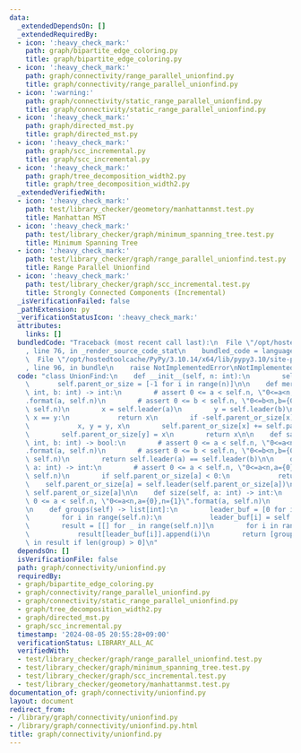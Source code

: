 ```yaml
---
data:
  _extendedDependsOn: []
  _extendedRequiredBy:
  - icon: ':heavy_check_mark:'
    path: graph/bipartite_edge_coloring.py
    title: graph/bipartite_edge_coloring.py
  - icon: ':heavy_check_mark:'
    path: graph/connectivity/range_parallel_unionfind.py
    title: graph/connectivity/range_parallel_unionfind.py
  - icon: ':warning:'
    path: graph/connectivity/static_range_parallel_unionfind.py
    title: graph/connectivity/static_range_parallel_unionfind.py
  - icon: ':heavy_check_mark:'
    path: graph/directed_mst.py
    title: graph/directed_mst.py
  - icon: ':heavy_check_mark:'
    path: graph/scc_incremental.py
    title: graph/scc_incremental.py
  - icon: ':heavy_check_mark:'
    path: graph/tree_decomposition_width2.py
    title: graph/tree_decomposition_width2.py
  _extendedVerifiedWith:
  - icon: ':heavy_check_mark:'
    path: test/library_checker/geometory/manhattanmst.test.py
    title: Manhattan MST
  - icon: ':heavy_check_mark:'
    path: test/library_checker/graph/minimum_spanning_tree.test.py
    title: Minimum Spanning Tree
  - icon: ':heavy_check_mark:'
    path: test/library_checker/graph/range_parallel_unionfind.test.py
    title: Range Parallel Unionfind
  - icon: ':heavy_check_mark:'
    path: test/library_checker/graph/scc_incremental.test.py
    title: Strongly Connected Components (Incremental)
  _isVerificationFailed: false
  _pathExtension: py
  _verificationStatusIcon: ':heavy_check_mark:'
  attributes:
    links: []
  bundledCode: "Traceback (most recent call last):\n  File \"/opt/hostedtoolcache/PyPy/3.10.14/x64/lib/pypy3.10/site-packages/onlinejudge_verify/documentation/build.py\"\
    , line 76, in _render_source_code_stat\n    bundled_code = language.bundle(\n\
    \  File \"/opt/hostedtoolcache/PyPy/3.10.14/x64/lib/pypy3.10/site-packages/onlinejudge_verify/languages/python.py\"\
    , line 96, in bundle\n    raise NotImplementedError\nNotImplementedError\n"
  code: "class UnionFind:\n    def __init__(self, n: int):\n        self.n = n\n \
    \       self.parent_or_size = [-1 for i in range(n)]\n\n    def merge(self, a:\
    \ int, b: int) -> int:\n        # assert 0 <= a < self.n, \"0<=a<n,a={0},n={1}\"\
    .format(a, self.n)\n        # assert 0 <= b < self.n, \"0<=b<n,b={0},n={1}\".format(b,\
    \ self.n)\n        x = self.leader(a)\n        y = self.leader(b)\n        if\
    \ x == y:\n            return x\n        if -self.parent_or_size[x] < -self.parent_or_size[y]:\n\
    \            x, y = y, x\n        self.parent_or_size[x] += self.parent_or_size[y]\n\
    \        self.parent_or_size[y] = x\n        return x\n\n    def same(self, a:\
    \ int, b: int) -> bool:\n        # assert 0 <= a < self.n, \"0<=a<n,a={0},n={1}\"\
    .format(a, self.n)\n        # assert 0 <= b < self.n, \"0<=b<n,b={0},n={1}\".format(b,\
    \ self.n)\n        return self.leader(a) == self.leader(b)\n\n    def leader(self,\
    \ a: int) -> int:\n        # assert 0 <= a < self.n, \"0<=a<n,a={0},n={1}\".format(a,\
    \ self.n)\n        if self.parent_or_size[a] < 0:\n            return a\n    \
    \    self.parent_or_size[a] = self.leader(self.parent_or_size[a])\n        return\
    \ self.parent_or_size[a]\n\n    def size(self, a: int) -> int:\n        # assert\
    \ 0 <= a < self.n, \"0<=a<n,a={0},n={1}\".format(a, self.n)\n        return -self.parent_or_size[self.leader(a)]\n\
    \n    def groups(self) -> list[int]:\n        leader_buf = [0 for i in range(self.n)]\n\
    \        for i in range(self.n):\n            leader_buf[i] = self.leader(i)\n\
    \        result = [[] for _ in range(self.n)]\n        for i in range(self.n):\n\
    \            result[leader_buf[i]].append(i)\n        return [group for group\
    \ in result if len(group) > 0]\n"
  dependsOn: []
  isVerificationFile: false
  path: graph/connectivity/unionfind.py
  requiredBy:
  - graph/bipartite_edge_coloring.py
  - graph/connectivity/range_parallel_unionfind.py
  - graph/connectivity/static_range_parallel_unionfind.py
  - graph/tree_decomposition_width2.py
  - graph/directed_mst.py
  - graph/scc_incremental.py
  timestamp: '2024-08-05 20:55:28+09:00'
  verificationStatus: LIBRARY_ALL_AC
  verifiedWith:
  - test/library_checker/graph/range_parallel_unionfind.test.py
  - test/library_checker/graph/minimum_spanning_tree.test.py
  - test/library_checker/graph/scc_incremental.test.py
  - test/library_checker/geometory/manhattanmst.test.py
documentation_of: graph/connectivity/unionfind.py
layout: document
redirect_from:
- /library/graph/connectivity/unionfind.py
- /library/graph/connectivity/unionfind.py.html
title: graph/connectivity/unionfind.py
---
```

